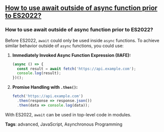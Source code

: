## [How to use await outside of async function prior to ES2022?](#how-to-use-await-outside-of-async-function-prior-to-es2022)

### How to use await outside of async function prior to ES2022?

Before ES2022, `await` could only be used inside `async` functions. To achieve similar behavior outside of `async` functions, you could use:

1. **Immediately Invoked Async Function Expression (IIAFE):**
   ```javascript
   (async () => {
     const result = await fetch('https://api.example.com');
     console.log(result);
   })();
   ```

2. **Promise Handling with `.then()`:**
   ```javascript
   fetch('https://api.example.com')
     .then(response => response.json())
     .then(data => console.log(data));
   ```

With ES2022, `await` can be used in top-level code in modules.

**Tags**: advanced, JavaScript, Asynchronous Programming


